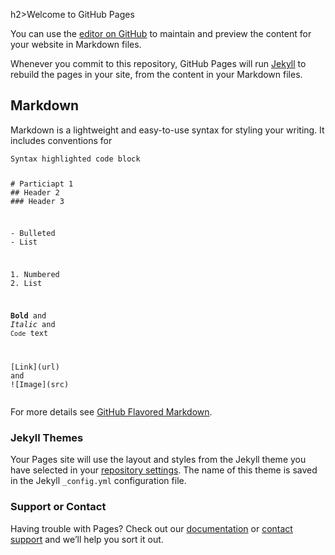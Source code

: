h2><a id="Welcome_to_GitHub_Pages_0"></a>Welcome to GitHub Pages</h2>
<p>You can use the <a href="https://github.com/Btayeg/PAR/edit/master/README.md">editor on GitHub</a> to maintain and preview the content for your website in Markdown files.</p>
<p>Whenever you commit to this repository, GitHub Pages will run <a href="https://jekyllrb.com/">Jekyll</a> to rebuild the pages in your site, from the content in your Markdown files.</p>
<h2><a id="Markdown_6"></a>Markdown</h2>
<p>Markdown is a lightweight and easy-to-use syntax for styling your writing. It includes conventions for</p>
<pre><code class="language-markdown">Syntax highlighted code block

<span class="hljs-header"># Particiapt 1</span>
<span class="hljs-header">## Header 2</span>
<span class="hljs-header">### Header 3</span>

<span class="hljs-bullet">- </span>Bulleted
<span class="hljs-bullet">- </span>List

<span class="hljs-bullet">1. </span>Numbered
<span class="hljs-bullet">2. </span>List

<span class="hljs-strong">**Bold**</span> and <span class="hljs-emphasis">_Italic_</span> and <span class="hljs-code">`Code`</span> text

[<span class="hljs-link_label">Link</span>](<span class="hljs-link_url">url</span>) and ![<span class="hljs-link_label">Image</span>](<span class="hljs-link_url">src</span>)
</code></pre>
<p>For more details see <a href="https://guides.github.com/features/mastering-markdown/">GitHub Flavored Markdown</a>.</p>
<h3><a id="Jekyll_Themes_30"></a>Jekyll Themes</h3>
<p>Your Pages site will use the layout and styles from the Jekyll theme you have selected in your <a href="https://github.com/Btayeg/PAR/settings">repository settings</a>. The name of this theme is saved in the Jekyll <code>_config.yml</code> configuration file.</p>
<h3><a id="Support_or_Contact_34"></a>Support or Contact</h3>
<p>Having trouble with Pages? Check out our <a href="https://help.github.com/categories/github-pages-basics/">documentation</a> or <a href="https://github.com/contact">contact support</a> and we’ll help you sort it out.</p>

</body></html>
